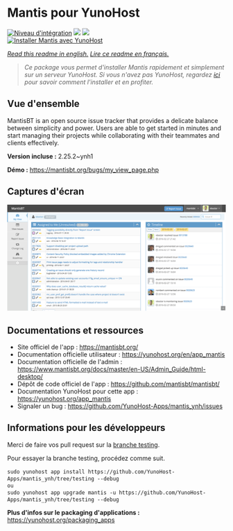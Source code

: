 # Mantis pour YunoHost

[![Niveau d'intégration](https://dash.yunohost.org/integration/mantis.svg)](https://dash.yunohost.org/appci/app/mantis) ![](https://ci-apps.yunohost.org/ci/badges/mantis.status.svg) ![](https://ci-apps.yunohost.org/ci/badges/mantis.maintain.svg)  
[![Installer Mantis avec YunoHost](https://install-app.yunohost.org/install-with-yunohost.svg)](https://install-app.yunohost.org/?app=mantis)

*[Read this readme in english.](./README.md)*
*[Lire ce readme en français.](./README_fr.md)*

> *Ce package vous permet d'installer Mantis rapidement et simplement sur un serveur YunoHost.
Si vous n'avez pas YunoHost, regardez [ici](https://yunohost.org/#/install) pour savoir comment l'installer et en profiter.*

## Vue d'ensemble

MantisBT is an open source issue tracker that provides a delicate balance between simplicity and power. Users are able to get started in minutes and start managing their projects while collaborating with their teammates and clients effectively. 

**Version incluse :** 2.25.2~ynh1

**Démo :** https://mantisbt.org/bugs/my_view_page.php

## Captures d'écran

![](./doc/screenshots/modern_my_view.png)

## Documentations et ressources

* Site officiel de l'app : https://mantisbt.org/
* Documentation officielle utilisateur : https://yunohost.org/en/app_mantis
* Documentation officielle de l'admin : https://www.mantisbt.org/docs/master/en-US/Admin_Guide/html-desktop/
* Dépôt de code officiel de l'app : https://github.com/mantisbt/mantisbt/
* Documentation YunoHost pour cette app : https://yunohost.org/app_mantis
* Signaler un bug : https://github.com/YunoHost-Apps/mantis_ynh/issues

## Informations pour les développeurs

Merci de faire vos pull request sur la [branche testing](https://github.com/YunoHost-Apps/mantis_ynh/tree/testing).

Pour essayer la branche testing, procédez comme suit.
```
sudo yunohost app install https://github.com/YunoHost-Apps/mantis_ynh/tree/testing --debug
ou
sudo yunohost app upgrade mantis -u https://github.com/YunoHost-Apps/mantis_ynh/tree/testing --debug
```

**Plus d'infos sur le packaging d'applications :** https://yunohost.org/packaging_apps